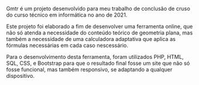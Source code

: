 Gmtr é um projeto desenvolvido para meu trabalho de conclusão de cruso do curso técnico em informática no ano de 2021.

Este projeto foi elaborado a fim de desenvolver uma ferramenta online, que não só atenda a necessidade do conteúdo teórico de geometria plana, mas também a necessidade de uma calculadora adaptativa que aplica as fórmulas necessárias em cada caso nescessário.

Para o desenvolvimento desta ferramenta, foram utilizados PHP, HTML, SQL, CSS, e Bootstrap para que o resultado final fosse um site que não só fosse funcional, mas também responsivo, se adaptando a qualquer dispositivo.
